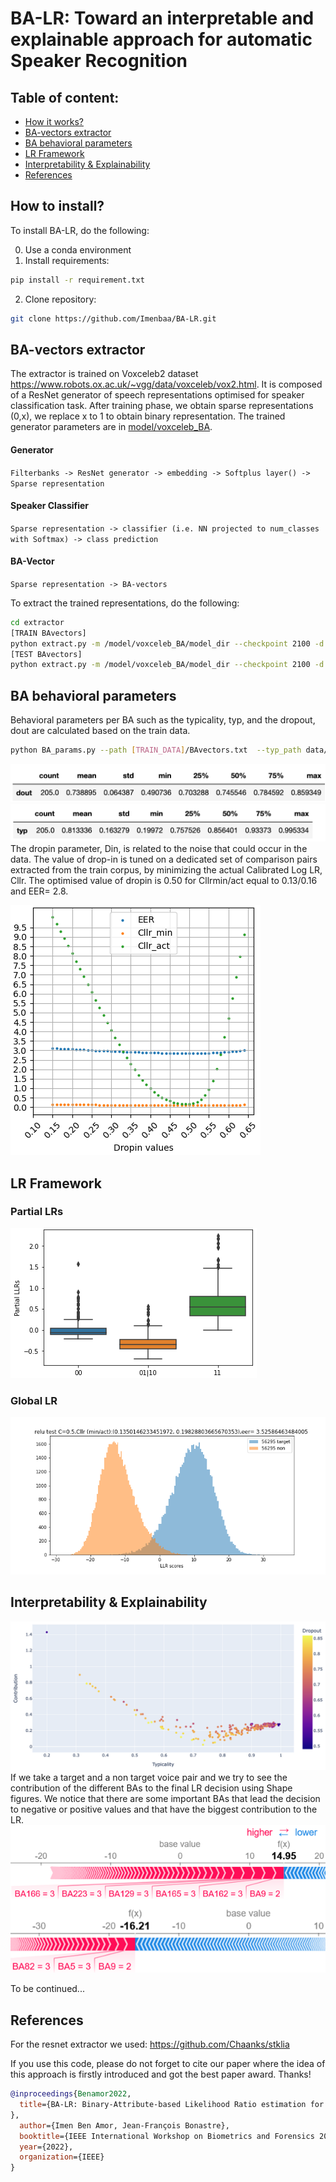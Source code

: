 # BA-LR: Toward an interpretable and explainable approach for automatic Speaker Recognition

## Table of content:
* [How it works?](#install)
* [BA-vectors extractor](#extract)
* [BA behavioral parameters](#params)
* [LR Framework](#LR)
* [Interpretability & Explainability](#explain)
* [References](#ref)
## How to install?
To install BA-LR, do the following:

0. Use a conda environment
1. Install requirements:
```sh
pip install -r requirement.txt
```
2. Clone repository:
```sh
git clone https://github.com/Imenbaa/BA-LR.git
```
## BA-vectors extractor
The extractor is trained on Voxceleb2 dataset https://www.robots.ox.ac.uk/~vgg/data/voxceleb/vox2.html. It is composed of a ResNet generator of speech representations optimised for speaker classification task. 
After training phase, we obtain sparse representations (0,x), we replace x to 1 to obtain binary representation. The trained generator parameters are in [model/voxceleb_BA](https://github.com/Imenbaa/BA-LR/tree/main/model/voxceleb_BA/model_dir/).
#### Generator
`Filterbanks -> ResNet generator -> embedding -> Softplus layer() -> Sparse representation`  
#### Speaker Classifier
`Sparse representation -> classifier (i.e. NN projected to num_classes with Softmax) -> class prediction`
#### BA-Vector
`Sparse representation -> BA-vectors`

To extract the trained representations, do the following:
```sh
cd extractor
[TRAIN BAvectors]
python extract.py -m /model/voxceleb_BA/model_dir --checkpoint 2100 -d [WAV_FILES_TRAIN] -f "txt"
[TEST BAvectors]
python extract.py -m /model/voxceleb_BA/model_dir --checkpoint 2100 -d [WAV_FILES_Test] -f "txt"
```

## BA behavioral parameters
Behavioral parameters per BA such as the typicality, typ, and the dropout, dout are calculated based on the train data.
```sh
python BA_params.py --path [TRAIN_DATA]/BAvectors.txt  --typ_path data/typ_BA_soft.txt --dout_path data/dropout_soft.txt
```
![dout](data/dout_summary.png)
![typ](data/typ_smmary.png)
The dropin parameter, Din, is related to the noise that could occur in the data. The value of drop-in is tuned on a dedicated set of comparison
pairs extracted from the train corpus, by minimizing the actual Calibrated Log LR, Cllr. The optimised value of dropin
is 0.50 for Cllrmin/act equal to 0.13/0.16 and EER= 2.8. 

![Din](data/fig_din.png)
## LR Framework
### Partial LRs
![partials](data/boxplot_scores.png)

### Global LR
![global](data/distribution_0.5.png)

## Interpretability & Explainability
![cont](data/dout_typ_c.png)
If we take a target and a non target voice pair and we try to see the contribution of the different BAs to the final LR decision using Shape figures.
We notice that there are some important BAs that lead the decision to negative or positive values and that have the biggest contribution to the LR.
![cont](data/force_plot.png) 

To be continued...
## References
For the resnet extractor we used:
https://github.com/Chaanks/stklia

If you use this code, please do not forget to cite our paper where the idea of this approach is firstly introduced and got the best paper award. Thanks!
```BibTex
@inproceedings{Benamor2022,
  title={BA-LR: Binary-Attribute-based Likelihood Ratio estimation for forensic voice comparison
},
  author={Imen Ben Amor, Jean-François Bonastre},
  booktitle={IEEE International Workshop on Biometrics and Forensics 2022},
  year={2022},
  organization={IEEE}
}
```



